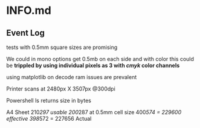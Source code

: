 # INFO.md

## Event Log

tests with 0.5mm square sizes are promising

We could in mono options get 0.5mb on each side and with color this could be **trippled by using individual pixels as 3 with _cmyk_ color channels**

using matplotlib on decode ram issues are prevalent

Printer scans at 2480px X 3507px @300dpi

Powershell ls returns size in bytes

A4 Sheet 210*297 usable 200*287 at 0.5mm cell size 400*574 = 229600 effective
                                                   398*572 = 227656 Actual
